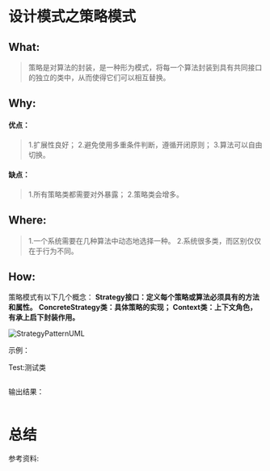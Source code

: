 # 设计模式之策略模式
## What:

>策略是对算法的封装，是一种形为模式，将每一个算法封装到具有共同接口的独立的类中，从而使得它们可以相互替换。


## Why:
#### 优点：
>1.扩展性良好；
2.避免使用多重条件判断，遵循开闭原则；
3.算法可以自由切换。

#### 缺点：
>1.所有策略类都需要对外暴露；
2.策略类会增多。


## Where:
>1.一个系统需要在几种算法中动态地选择一种。
2.系统很多类，而区别仅仅在于行为不同。

## How:

策略模式有以下几个概念：
**Strategy接口：定义每个策略或算法必须具有的方法和属性。**
**ConcreteStrategy类：具体策略的实现；** 
**Context类：上下文角色，有承上启下封装作用。**

![StrategyPatternUML](https://raw.githubusercontent.com/MuggleLee/PicGo/master/%E8%AE%BE%E8%AE%A1%E6%A8%A1%E5%BC%8F/%E7%AD%96%E7%95%A5%E6%A8%A1%E5%BC%8F/StrategyPatternUML.png)

示例：


Test:测试类
```java

```
输出结果：
```java

```



# 总结

参考资料:
